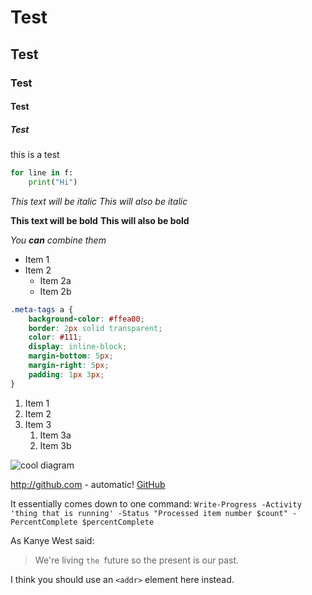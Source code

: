 # Test

## Test

### Test

#### Test

##### Test

this is a test

```python
for line in f:
    print("Hi")
```

*This text will be italic*
_This will also be italic_

**This text will be bold**
__This will also be bold__

_You **can** combine them_

* Item 1
* Item 2
  * Item 2a
  * Item 2b
  
```css
.meta-tags a {
    background-color: #ffea00;
    border: 2px solid transparent;
    color: #111;
    display: inline-block;
    margin-bottom: 5px;
    margin-right: 5px;
    padding: 1px 3px;
}
```

1. Item 1
1. Item 2
1. Item 3
   1. Item 3a
   1. Item 3b
   
![cool diagram](/diag.jpg)


http://github.com - automatic!
[GitHub](http://github.com)

It essentially comes down to one command: `Write-Progress -Activity 'thing that is running' -Status "Processed item number $count" -PercentComplete $percentComplete`

As Kanye West said:

> We're living `the `future so
> the present is our past.

I think you should use an
`<addr>` element here instead.
